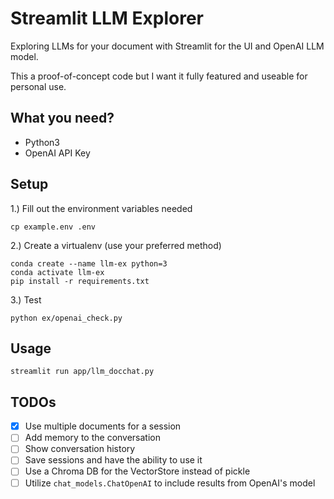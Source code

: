 Streamlit LLM Explorer
===

Exploring LLMs for your document with Streamlit for the UI
and OpenAI LLM model.

This a proof-of-concept code but I want it fully featured and useable
for personal use.


## What you need?

- Python3
- OpenAI API Key


## Setup

1.) Fill out the environment variables needed

```
cp example.env .env
```


2.) Create a virtualenv (use your preferred method)

```
conda create --name llm-ex python=3
conda activate llm-ex
pip install -r requirements.txt
```

3.) Test

```
python ex/openai_check.py
```

## Usage


```
streamlit run app/llm_docchat.py
```


## TODOs

- [x] Use multiple documents for a session
- [ ] Add memory to the conversation
- [ ] Show conversation history
- [ ] Save sessions and have the ability to use it
- [ ] Use a Chroma DB for the VectorStore instead of pickle
- [ ] Utilize `chat_models.ChatOpenAI` to include results from OpenAI's model
